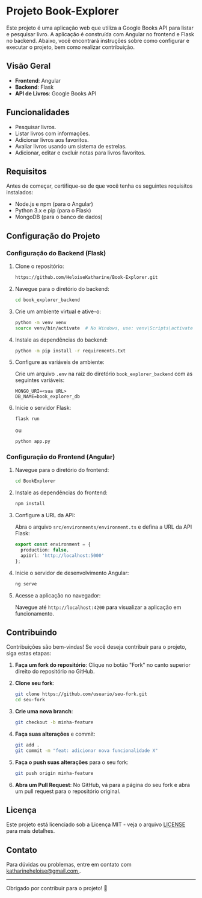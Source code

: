 # Projeto Book-Explorer

Este projeto é uma aplicação web que utiliza a Google Books API para listar e pesquisar livro. A aplicação é construída com Angular no frontend e Flask no backend. Abaixo, você encontrará instruções sobre como configurar e executar o projeto, bem como realizar contribuição.

## Visão Geral

- **Frontend**: Angular
- **Backend**: Flask
- **API de Livros**: Google Books API

## Funcionalidades

- Pesquisar livros.
- Listar livros com informações.
- Adicionar livros aos favoritos.
- Avaliar livros usando um sistema de estrelas.
- Adicionar, editar e excluir notas para livros favoritos.

## Requisitos

Antes de começar, certifique-se de que você tenha os seguintes requisitos instalados:

- Node.js e npm (para o Angular)
- Python 3.x e pip (para o Flask)
- MongoDB (para o banco de dados)

## Configuração do Projeto

### Configuração do Backend (Flask)

1. Clone o repositório:

    ```bash
    https://github.com/HeloiseKatharine/Book-Explorer.git
    ```

2. Navegue para o diretório do backend:

    ```bash
    cd book_explorer_backend
    ```

3. Crie um ambiente virtual e ative-o:

    ```bash
    python -m venv venv
    source venv/bin/activate  # No Windows, use: venv\Scripts\activate
    ```

4. Instale as dependências do backend:

    ```bash
   python -m pip install -r requirements.txt
    ```

5. Configure as variáveis de ambiente:

    Crie um arquivo `.env` na raiz do diretório `book_explorer_backend` com as seguintes variáveis:

    ```env
    MONGO_URI=<sua URL>
    DB_NAME=book_explorer_db

    ```

6. Inicie o servidor Flask:

    ```bash
    flask run
    ```
    ou
    ```bash
    python app.py 
    ```


### Configuração do Frontend (Angular)

1. Navegue para o diretório do frontend:

    ```bash
    cd BookExplorer
    ```

2. Instale as dependências do frontend:

    ```bash
    npm install
    ```

3. Configure a URL da API:

    Abra o arquivo `src/environments/environment.ts` e defina a URL da API Flask:

    ```typescript
    export const environment = {
      production: false,
      apiUrl: 'http://localhost:5000'
    };
    ```

4. Inicie o servidor de desenvolvimento Angular:

    ```bash
    ng serve
    ```

5. Acesse a aplicação no navegador:

    Navegue até `http://localhost:4200` para visualizar a aplicação em funcionamento.

## Contribuindo

Contribuições são bem-vindas! Se você deseja contribuir para o projeto, siga estas etapas:

1. **Faça um fork do repositório**: Clique no botão "Fork" no canto superior direito do repositório no GitHub.

2. **Clone seu fork**: 

    ```bash
    git clone https://github.com/usuario/seu-fork.git
    cd seu-fork
    ```

3. **Crie uma nova branch**:

    ```bash
    git checkout -b minha-feature
    ```

4. **Faça suas alterações** e commit:

    ```bash
    git add .
    git commit -m "feat: adicionar nova funcionalidade X"
    ```

5. **Faça o push suas alterações** para o seu fork:

    ```bash
    git push origin minha-feature
    ```

6. **Abra um Pull Request**: No GitHub, vá para a página do seu fork e abra um pull request para o repositório original.

## Licença

Este projeto está licenciado sob a Licença MIT - veja o arquivo [LICENSE](LICENSE) para mais detalhes.

## Contato

Para dúvidas ou problemas, entre em contato com [katharineheloise@gmail.com
](mailto:seu-email@exemplo.com).

---

Obrigado por contribuir para o projeto! 🎉

